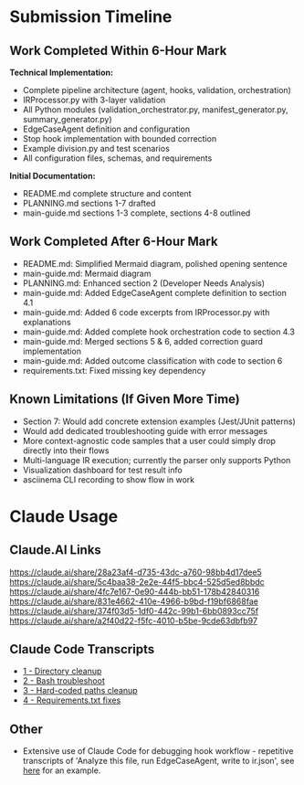 # Submission Timeline

## Work Completed Within 6-Hour Mark

**Technical Implementation:**
- Complete pipeline architecture (agent, hooks, validation, orchestration)
- IRProcessor.py with 3-layer validation
- All Python modules (validation_orchestrator.py, manifest_generator.py, summary_generator.py)
- EdgeCaseAgent definition and configuration
- Stop hook implementation with bounded correction
- Example division.py and test scenarios
- All configuration files, schemas, and requirements

**Initial Documentation:**
- README.md complete structure and content
- PLANNING.md sections 1-7 drafted
- main-guide.md sections 1-3 complete, sections 4-8 outlined

## Work Completed After 6-Hour Mark

- README.md: Simplified Mermaid diagram, polished opening sentence
- main-guide.md: Mermaid diagram
- PLANNING.md: Enhanced section 2 (Developer Needs Analysis)
- main-guide.md: Added EdgeCaseAgent complete definition to section 4.1
- main-guide.md: Added 6 code excerpts from IRProcessor.py with explanations
- main-guide.md: Added complete hook orchestration code to section 4.3
- main-guide.md: Merged sections 5 & 6, added correction guard implementation
- main-guide.md: Added outcome classification with code to section 6
- requirements.txt: Fixed missing key dependency


## Known Limitations (If Given More Time)
- Section 7: Would add concrete extension examples (Jest/JUnit patterns)
- Would add dedicated troubleshooting guide with error messages
- More context-agnostic code samples that a user could simply drop directly into their flows
- Multi-language IR execution; currently the parser only supports Python
- Visualization dashboard for test result info
- asciinema CLI recording to show flow in work

# Claude Usage
## Claude.AI Links
https://claude.ai/share/28a23af4-d735-43dc-a760-98bb4d17dee5 <br/>
https://claude.ai/share/5c4baa38-2e2e-44f5-bbc4-525d5ed8bbdc <br/>
https://claude.ai/share/4fc7e167-0e90-444b-bb51-178b42840316 <br/>
https://claude.ai/share/831e4662-410e-4966-b9bd-f19bf6868fae <br/>
https://claude.ai/share/374f03d5-1df0-442c-99b1-6bb0893cc75f <br/>
https://claude.ai/share/a2f40d22-f5fc-4010-b5be-9cde63dbfb97
## Claude Code Transcripts
- [1 - Directory cleanup](./transcripts/2025-10-01-generate-a-division-function-in-divisionpy-use-e.txt)
- [2 - Bash troubleshoot](./transcripts/claudecodetranscript01.txt)
- [3 - Hard-coded paths cleanup](./transcripts/claudecodetranscript01.txt)
- [4 - Requirements.txt fixes](./transcripts/2025-10-01-dependencies-fixes.txt)
## Other
- Extensive use of Claude Code for debugging hook workflow - repetitive transcripts of 'Analyze this file, run EdgeCaseAgent, write to ir.json', see [here](./transcripts/2025-10-01-analyze-the-python-function-dividea-b-in-divi.txt) for an example.